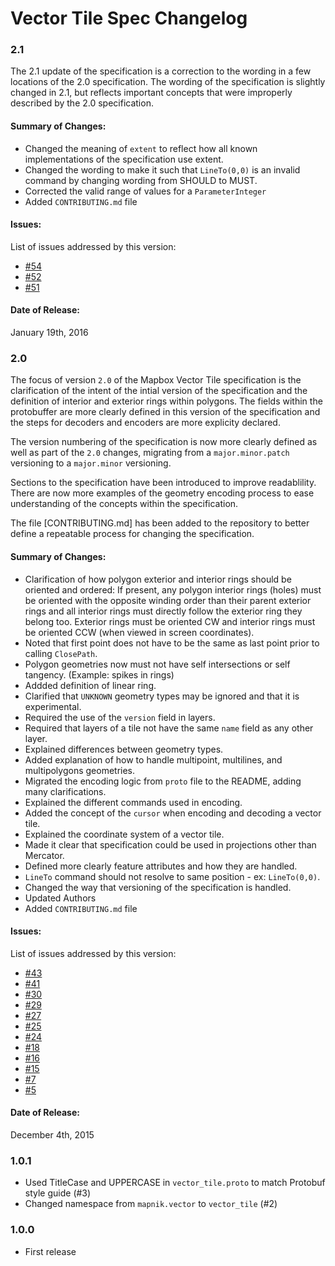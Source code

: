 # Vector Tile Spec Changelog

### 2.1

The 2.1 update of the specification is a correction to the wording in a few locations of the 2.0 specification. The wording of the specification is slightly changed in 2.1, but reflects important concepts that were improperly described by the 2.0 specification. 

#### Summary of Changes:

 - Changed the meaning of `extent` to reflect how all known implementations of the specification use extent.
 - Changed the wording to make it such that `LineTo(0,0)` is an invalid command by changing wording from SHOULD to MUST.
 - Corrected the valid range of values for a `ParameterInteger`
 - Added `CONTRIBUTING.md` file

#### Issues:

 List of issues addressed by this version:

 - [#54](https://github.com/mapbox/vector-tile-spec/issues/54) 
 - [#52](https://github.com/mapbox/vector-tile-spec/issues/52) 
 - [#51](https://github.com/mapbox/vector-tile-spec/issues/51) 

#### Date of Release:

January 19th, 2016

### 2.0

The focus of version `2.0` of the Mapbox Vector Tile specification is the clarification of the intent of the intial version of the specification and the definition of interior and exterior rings within polygons. The fields within the protobuffer are more clearly defined in this version of the specification and the steps for decoders and encoders are more explicity declared. 

The version numbering of the specification is now more clearly defined as well as part of the `2.0` changes, migrating from a `major.minor.patch` versioning to a `major.minor` versioning. 

Sections to the specification have been introduced to improve readablility. There are now more examples of the geometry encoding process to ease understanding of the concepts within the specification.

The file [CONTRIBUTING.md] has been added to the repository to better define a repeatable process for changing the specification.

#### Summary of Changes:

 - Clarification of how polygon exterior and interior rings should be oriented and ordered: If present, any polygon interior rings (holes) must be oriented with the opposite winding order than their parent exterior rings and all interior rings must directly follow the exterior ring they belong too. Exterior rings must be oriented CW and interior rings must be oriented CCW (when viewed in screen coordinates).
 - Noted that first point does not have to be the same as last point prior to calling `ClosePath`.
 - Polygon geometries now must not have self intersections or self tangency. (Example: spikes in rings)
 - Addded definition of linear ring.
 - Clarified that `UNKNOWN` geometry types may be ignored and that it is experimental.
 - Required the use of the `version` field in layers.
 - Required that layers of a tile not have the same `name` field as any other layer.
 - Explained differences between geometry types.
 - Added explanation of how to handle multipoint, multilines, and multipolygons geometries.
 - Migrated the encoding logic from `proto` file to the README, adding many clarifications.
 - Explained the different commands used in encoding.
 - Added the concept of the `cursor` when encoding and decoding a vector tile.
 - Explained the coordinate system of a vector tile.
 - Made it clear that specification could be used in projections other than Mercator.
 - Defined more clearly feature attributes and how they are handled.
 - `LineTo` command should not resolve to same position - ex: `LineTo(0,0)`.
 - Changed the way that versioning of the specification is handled. 
 - Updated Authors
 - Added `CONTRIBUTING.md` file

#### Issues:

 List of issues addressed by this version:

 - [#43](https://github.com/mapbox/vector-tile-spec/issues/43) 
 - [#41](https://github.com/mapbox/vector-tile-spec/issues/41) 
 - [#30](https://github.com/mapbox/vector-tile-spec/issues/30) 
 - [#29](https://github.com/mapbox/vector-tile-spec/issues/29) 
 - [#27](https://github.com/mapbox/vector-tile-spec/issues/27) 
 - [#25](https://github.com/mapbox/vector-tile-spec/issues/25) 
 - [#24](https://github.com/mapbox/vector-tile-spec/issues/24) 
 - [#18](https://github.com/mapbox/vector-tile-spec/issues/18) 
 - [#16](https://github.com/mapbox/vector-tile-spec/issues/16) 
 - [#15](https://github.com/mapbox/vector-tile-spec/issues/15) 
 - [#7](https://github.com/mapbox/vector-tile-spec/issues/7) 
 - [#5](https://github.com/mapbox/vector-tile-spec/issues/5) 

#### Date of Release:

December 4th, 2015

### 1.0.1

 - Used TitleCase and UPPERCASE in `vector_tile.proto` to match Protobuf style guide (#3)
 - Changed namespace from `mapnik.vector` to `vector_tile` (#2)

### 1.0.0

 - First release

